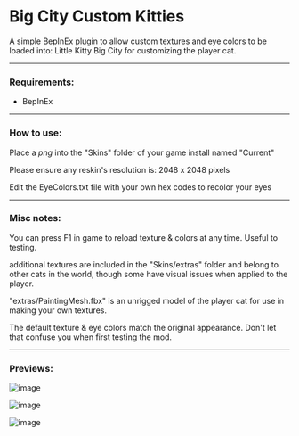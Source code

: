 # Big City Custom Kitties

A simple BepInEx plugin to allow custom textures and eye colors to be loaded into: Little Kitty Big City for customizing the player cat. 

--------------------------------
### Requirements:
- BepInEx
--------------------------------
### How to use:

Place a *png* into the "Skins" folder of your game install named "Current"

Please ensure any reskin's resolution is: 2048 x 2048 pixels

Edit the EyeColors.txt file with your own hex codes to recolor your eyes

--------------------------------
### Misc notes:

You can press F1 in game to reload texture & colors at any time. Useful to testing.

additional textures are included in the "Skins/extras" folder and belong to other cats in the world, 
though some have visual issues when applied to the player.

"extras/PaintingMesh.fbx" is an unrigged model of the player cat for use in making your own textures.

The default texture & eye colors match the original appearance. Don't let that confuse you when first testing the mod.

--------------------------------

### Previews:

![image](https://github.com/Swagguy47/BigCityCustomKitties/assets/67041649/a4fb3b22-5e5d-4707-bbb6-c65e92885dd3)

![image](https://github.com/Swagguy47/BigCityCustomKitties/assets/67041649/0ee754be-f2e9-410d-a03f-0786e5ae5030)

![image](https://github.com/Swagguy47/BigCityCustomKitties/assets/67041649/c5e39423-a87a-43cf-bbd0-91d9ac64386b)
